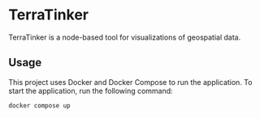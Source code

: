 # TerraTinker

TerraTinker is a node-based tool for visualizations of geospatial data.

## Usage

This project uses Docker and Docker Compose to run the application. To start the application, run the following command:

```bash
docker compose up
```
